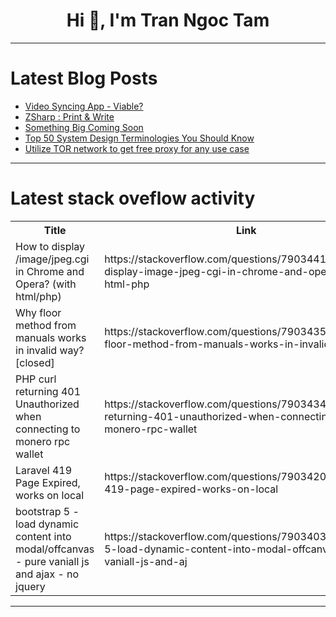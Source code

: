 <h1 align="center">Hi 👋, I'm Tran Ngoc Tam</h1>

---

# Latest Blog Posts 
<!-- BLOG-POST-LIST:START -->
- [Video Syncing App - Viable?](https://dev.to/greencode-linux/video-syncing-app-viable-ld4)
- [ZSharp : Print &amp; Write](https://dev.to/bardiax/zsharp-print-write-bna)
- [Something Big Coming Soon](https://dev.to/kavya-sahai-god/something-big-coming-soon-2nde)
- [Top 50 System Design Terminologies You Should Know](https://dev.to/farzanapomy/top-50-system-design-terminologies-you-should-know-3io1)
- [Utilize TOR network to get free proxy for any use case](https://dev.to/talr98/utilize-tor-network-to-get-free-proxy-for-any-use-case-4j2c)
<!-- BLOG-POST-LIST:END -->

---

# Latest stack oveflow activity
<table>
  <tr><th>Title</th><th>Link</th></tr>
  <!-- STACKOVERFLOW:START --><tr><td>How to display /image/jpeg.cgi in Chrome and Opera? &lpar;with html/php&rpar;</td><td>https://stackoverflow.com/questions/79034412/how-to-display-image-jpeg-cgi-in-chrome-and-opera-with-html-php</td></tr><tr><td>Why floor method from manuals works in invalid way? [closed]</td><td>https://stackoverflow.com/questions/79034358/why-floor-method-from-manuals-works-in-invalid-way</td></tr><tr><td>PHP curl returning 401 Unauthorized when connecting to monero rpc wallet</td><td>https://stackoverflow.com/questions/79034346/php-curl-returning-401-unauthorized-when-connecting-to-monero-rpc-wallet</td></tr><tr><td>Laravel 419 Page Expired, works on local</td><td>https://stackoverflow.com/questions/79034202/laravel-419-page-expired-works-on-local</td></tr><tr><td>bootstrap 5 - load dynamic content into modal/offcanvas - pure vaniall js and ajax - no jquery</td><td>https://stackoverflow.com/questions/79034036/bootstrap-5-load-dynamic-content-into-modal-offcanvas-pure-vaniall-js-and-aj</td></tr><!-- STACKOVERFLOW:END -->
</table>

---


